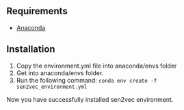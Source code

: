 ## Requirements
* [Anaconda](https://www.continuum.io/downloads)

## Installation
1. Copy the environment.yml file into anaconda/envs folder
2. Get into anaconda/envs folder.
3. Run the following command: 
`conda env create -f sen2vec_environment.yml`

Now you have successfully installed sen2vec environment.
